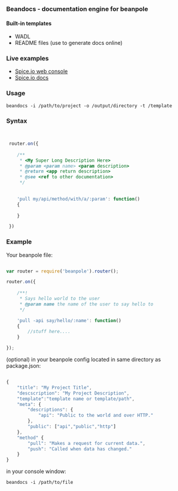 ### Beandocs - documentation engine for beanpole          
             
#### Built-in templates    

- WADL
- README files (use to generate docs online)

### Live examples

- [Spice.io web console](https://apigee.com/architectd/embed/console/spiceio)
- [Spice.io docs](https://github.com/spiceapps/spice.io)

### Usage     

	beandocs -i /path/to/project -o /output/directory -t /template

### Syntax  

```javascript


 router.on({
 	
 	/**
	 * <My Super Long Description Here>
	 * @param <param name> <param description>
	 * @return <app return description>
	 * @see <ref to other documentation>
	 */

	
	'pull my/api/method/with/a/:param': function()
	{
		
	}

 })

 ````



### Example

Your beanpole file:

```javascript

var router = require('beanpole').router();

router.on({
	
	/**!
	 * Says hello world to the user
	 * @param name the name of the user to say hello to
	 */

	'pull -api say/hello/:name': function()
	{
		//stuff here....
	}

});

```

(optional) in your beanpole config located in same directory as package.json: 


```javascript

{
	"title": "My Project Title",
	"descscription": "My Project Description",
	"template":"template name or template/path",
	"meta": {
		"descriptions": {
			"api": "Public to the world and over HTTP."
		},
		"public": ["api","public","http"]
	},
	"method" {
		"pull": "Makes a request for current data.",
		"push": "Called when data has changed."
	}
}

```


in your console window:
	
	beandocs -i /path/to/file